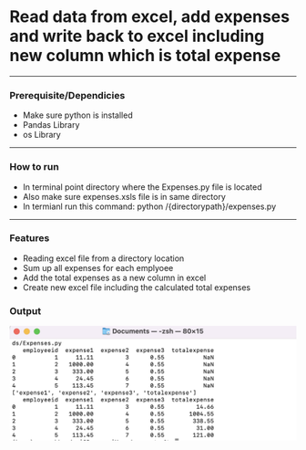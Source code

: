 # Read data from excel, add expenses and write back to excel including new column which is total expense

---
### Prerequisite/Dependicies
- Make sure python is installed
- Pandas Library
- os Library
---

### How to run
- In terminal point directory where the Expenses.py file is located
- Also make sure expenses.xsls file is in same directory
- In termianl run this command: python /{directorypath}/expenses.py
---

### Features
- Reading excel file from a directory location
- Sum up all expenses for each emplyoee 
- Add the total expenses as a new column in excel 
- Create new excel file including the calculated total expenses
  
### Output
![alt text](https://github.com/bhandarip78/calc-expenses-python/blob/main/Output-SS.png?raw=true)
